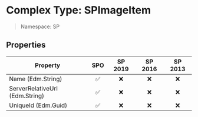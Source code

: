 # Complex Type: SPImageItem

> Namespace: SP

## Properties

Property | SPO | SP 2019 | SP 2016 | SP 2013
----------|:---:|:-------:|:-------:|:-------:
Name (Edm.String) | ✅ | ❌ | ❌ | ❌
ServerRelativeUrl (Edm.String) | ✅ | ❌ | ❌ | ❌
UniqueId (Edm.Guid) | ✅ | ❌ | ❌ | ❌